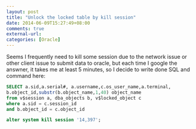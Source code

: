 ```yaml
---
layout: post
title: "Unlock the locked table by kill session"
date: 2014-06-09T15:27:49+08:00
comments: true
external-url:
categories: [Oracle]
---
```


Seems I frequently need to kill some session due to the network issue or other client issue to submit data to oracle, but each time I google the answner, it takes me at least 5 minutes, so I decide to write done SQL and command here:

```sql Find the locked session
SELECT a.sid,a.serial#, a.username,c.os_user_name,a.terminal,
b.object_id,substr(b.object_name,1,40) object_name
from v$session a, dba_objects b, v$locked_object c
where a.sid = c.session_id
and b.object_id = c.object_id
```

```sql Kill session
alter system kill session '14,397';
```